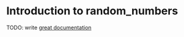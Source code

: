 # Introduction to random_numbers

TODO: write [great documentation](http://jacobian.org/writing/what-to-write/)
